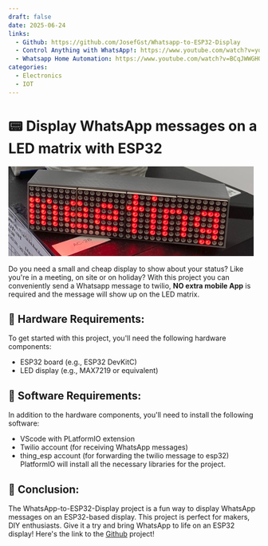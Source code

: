 ```yaml
---
draft: false 
date: 2025-06-24
links:
  - Github: https://github.com/JosefGst/Whatsapp-to-ESP32-Display
  - Control Anything with WhatsApp!: https://www.youtube.com/watch?v=yqOQSdaf8TA&list=LL&index=10
  - Whatsapp Home Automation: https://www.youtube.com/watch?v=BCqJWWGHQPM&list=LL&index=7
categories:
  - Electronics
  - IOT
---
```



# :pager: Display WhatsApp messages on a LED matrix with ESP32

![esp32 max7219 led matrix](images/esp_twilio/meeting.png)

Do you need a small and cheap display to show about your status? Like you're in a meeting, on site or on holiday? With this project you can conveniently send a Whatsapp message to twilio, **NO extra mobile App** is required and the message will show up on the LED matrix.

<!-- more -->

## :nut_and_bolt: Hardware Requirements:

To get started with this project, you'll need the following hardware components:

- ESP32 board (e.g., ESP32 DevKitC)
- LED display (e.g., MAX7219 or equivalent)

## :scroll: Software Requirements:

In addition to the hardware components, you'll need to install the following software:

- VScode with PLatformIO extension
- Twilio account (for receiving WhatsApp messages)
- thing_esp account (for forwarding the twilio message to esp32)
PlatformIO will install all the necessary libraries for the project.

## :round_pushpin: Conclusion:

The WhatsApp-to-ESP32-Display project is a fun way to display WhatsApp messages on an ESP32-based display. This project is perfect for makers, DIY enthusiasts. Give it a try and bring WhatsApp to life on an ESP32 display! Here's the link to the [Github](https://github.com/JosefGst/Whatsapp-to-ESP32-Display) project!
